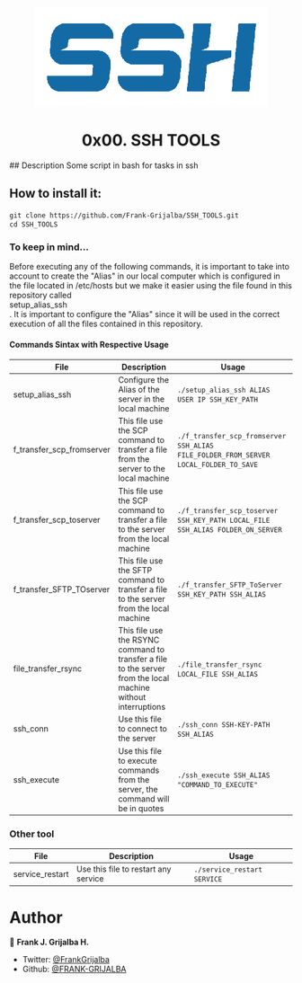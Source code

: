 <p align="center">
  <img src="./SSH_Logo.png"/>
</p>

<h1 align="center">0x00. SSH TOOLS</h1>
<p align="center"></p>
## Description
Some script in bash for tasks in ssh

## How to install it:
```
git clone https://github.com/Frank-Grijalba/SSH_TOOLS.git
cd SSH_TOOLS
```
### To keep in mind...
Before executing any of the following commands, it is important to take into account to create the "Alias" in our local computer which is configured in the file located in /etc/hosts but we make it easier using the file found in this repository called <br>setup_alias_ssh</br>.
It is important to configure the "Alias" since it will be used in the correct execution of all the files contained in this repository.

#### Commands Sintax with Respective Usage
File | Description | Usage
------- | ------ | ------
setup_alias_ssh | Configure the Alias of the server in the local machine |  `./setup_alias_ssh ALIAS USER IP SSH_KEY_PATH`
f_transfer_scp_fromserver | This file use the SCP command to transfer a file from the server to the local machine | `./f_transfer_scp_fromserver SSH_ALIAS FILE_FOLDER_FROM_SERVER LOCAL_FOLDER_TO_SAVE`
f_transfer_scp_toserver | This file use the SCP command to transfer a file to the server from the local machine | `./f_transfer_scp_toserver SSH_KEY_PATH LOCAL_FILE SSH_ALIAS FOLDER_ON_SERVER`
f_transfer_SFTP_TOserver | This file use the SFTP command to transfer a file to the server from the local machine | `./f_transfer_SFTP_ToServer SSH_KEY_PATH SSH_ALIAS`
file_transfer_rsync | This file use the RSYNC command to transfer a file to the server from the local machine without interruptions | `./file_transfer_rsync LOCAL_FILE SSH_ALIAS`
ssh_conn | Use this file to connect to the server | `./ssh_conn SSH-KEY-PATH SSH_ALIAS`
ssh_execute | Use this file to execute commands from the server, the command will be in quotes | `./ssh_execute SSH_ALIAS "COMMAND_TO_EXECUTE"`

### Other tool
File | Description | Usage
------- | ------ | ------
service_restart | Use this file to restart any service | `./service_restart SERVICE`

# Author

👤 **Frank J. Grijalba H.**

- Twitter: [@FrankGrijalba](https://twitter.com/FrankGrijalba)
- Github: [@FRANK-GRIJALBA](https://github.com/FRANK-GRIJALBA)
